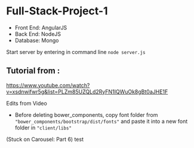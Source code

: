 # Full-Stack-Project-1
* Front End: AngularJS
* Back End: NodeJS
* Database: Mongo

Start server by entering in command line `node server.js`

## Tutorial from :
https://www.youtube.com/watch?v=xsdnwifwr5g&list=PLZm85UZQLd2RyFN1IQWuOk8gBt0aJHE1F


Edits from Video
* Before deleting bower_components, copy font folder from `"bower_components/bootstrap/dist/fonts"` and paste it into a new font folder in `"client/libs"`

(Stuck on Carousel: Part 6)
test
